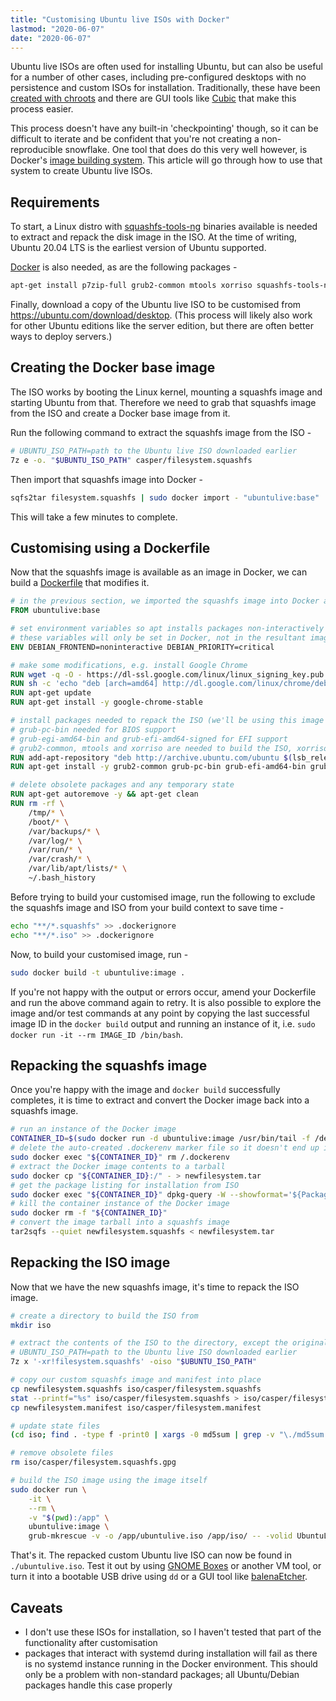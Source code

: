 ```yaml
---
title: "Customising Ubuntu live ISOs with Docker"
lastmod: "2020-06-07"
date: "2020-06-07"
---
```


Ubuntu live ISOs are often used for installing Ubuntu, but can also be useful for a number of other cases, including pre-configured desktops with no persistence and custom ISOs for installation. Traditionally, these have been [created with chroots](https://help.ubuntu.com/community/LiveCDCustomizationFromScratch) and there are GUI tools like [Cubic](https://launchpad.net/cubic) that make this process easier.

This process doesn't have any built-in 'checkpointing' though, so it can be difficult to iterate and be confident that you're not creating a non-reproducible snowflake. One tool that does do this very well however, is Docker's [image building system](https://docs.docker.com/develop/develop-images/baseimages/). This article will go through how to use that system to create Ubuntu live ISOs.

## Requirements

To start, a Linux distro with [squashfs-tools-ng](https://github.com/AgentD/squashfs-tools-ng) binaries available is needed to extract and repack the disk image in the ISO. At the time of writing, Ubuntu 20.04 LTS is the earliest version of Ubuntu supported.

[Docker](https://docs.docker.com/engine/install/ubuntu/) is also needed, as are the following packages -

```sh
apt-get install p7zip-full grub2-common mtools xorriso squashfs-tools-ng
```

Finally, download a copy of the Ubuntu live ISO to be customised from https://ubuntu.com/download/desktop. (This process will likely also work for other Ubuntu editions like the server edition, but there are often better ways to deploy servers.)

## Creating the Docker base image

The ISO works by booting the Linux kernel, mounting a squashfs image and starting Ubuntu from that. Therefore we need to grab that squashfs image from the ISO and create a Docker base image from it.

Run the following command to extract the squashfs image from the ISO -

```sh
# UBUNTU_ISO_PATH=path to the Ubuntu live ISO downloaded earlier
7z e -o. "$UBUNTU_ISO_PATH" casper/filesystem.squashfs
```

Then import that squashfs image into Docker -

```sh
sqfs2tar filesystem.squashfs | sudo docker import - "ubuntulive:base"
```

This will take a few minutes to complete.

## Customising using a Dockerfile

Now that the squashfs image is available as an image in Docker, we can build a [Dockerfile](https://docs.docker.com/engine/reference/builder/) that modifies it.

```dockerfile
# in the previous section, we imported the squashfs image into Docker as 'ubuntulive:base'
FROM ubuntulive:base

# set environment variables so apt installs packages non-interactively
# these variables will only be set in Docker, not in the resultant image
ENV DEBIAN_FRONTEND=noninteractive DEBIAN_PRIORITY=critical

# make some modifications, e.g. install Google Chrome
RUN wget -q -O - https://dl-ssl.google.com/linux/linux_signing_key.pub | apt-key add -
RUN sh -c 'echo "deb [arch=amd64] http://dl.google.com/linux/chrome/deb/ stable main" >> /etc/apt/sources.list.d/google-chrome.list'
RUN apt-get update
RUN apt-get install -y google-chrome-stable

# install packages needed to repack the ISO (we'll be using this image to repack itself)
# grub-pc-bin needed for BIOS support
# grub-egi-amd64-bin and grub-efi-amd64-signed for EFI support
# grub2-common, mtools and xorriso are needed to build the ISO, xorriso is in universe repository
RUN add-apt-repository "deb http://archive.ubuntu.com/ubuntu $(lsb_release -sc) universe"
RUN apt-get install -y grub2-common grub-pc-bin grub-efi-amd64-bin grub-efi-amd64-signed mtools xorriso

# delete obsolete packages and any temporary state
RUN apt-get autoremove -y && apt-get clean
RUN rm -rf \
    /tmp/* \
    /boot/* \
    /var/backups/* \
    /var/log/* \
    /var/run/* \
    /var/crash/* \
    /var/lib/apt/lists/* \
    ~/.bash_history
```

Before trying to build your customised image, run the following to exclude the squashfs image and ISO from your build context to save time -

```sh
echo "**/*.squashfs" >> .dockerignore
echo "**/*.iso" >> .dockerignore
```

Now, to build your customised image, run -

```sh
sudo docker build -t ubuntulive:image .
```

If you're not happy with the output or errors occur, amend your Dockerfile and run the above command again to retry. It is also possible to explore the image and/or test commands at any point by copying the last successful image ID in the `docker build` output and running an instance of it, i.e. `sudo docker run -it --rm IMAGE_ID /bin/bash`.

## Repacking the squashfs image

Once you're happy with the image and `docker build` successfully completes, it is time to extract and convert the Docker image back into a squashfs image.

```sh
# run an instance of the Docker image
CONTAINER_ID=$(sudo docker run -d ubuntulive:image /usr/bin/tail -f /dev/null)
# delete the auto-created .dockerenv marker file so it doesn't end up in the squashfs image
sudo docker exec "${CONTAINER_ID}" rm /.dockerenv
# extract the Docker image contents to a tarball
sudo docker cp "${CONTAINER_ID}:/" - > newfilesystem.tar
# get the package listing for installation from ISO
sudo docker exec "${CONTAINER_ID}" dpkg-query -W --showformat='${Package} ${Version}\n' > newfilesystem.manifest
# kill the container instance of the Docker image
sudo docker rm -f "${CONTAINER_ID}"
# convert the image tarball into a squashfs image
tar2sqfs --quiet newfilesystem.squashfs < newfilesystem.tar
```

## Repacking the ISO image

Now that we have the new squashfs image, it's time to repack the ISO image.

```sh
# create a directory to build the ISO from
mkdir iso

# extract the contents of the ISO to the directory, except the original squashfs image
# UBUNTU_ISO_PATH=path to the Ubuntu live ISO downloaded earlier
7z x '-xr!filesystem.squashfs' -oiso "$UBUNTU_ISO_PATH"

# copy our custom squashfs image and manifest into place
cp newfilesystem.squashfs iso/casper/filesystem.squashfs
stat --printf="%s" iso/casper/filesystem.squashfs > iso/casper/filesystem.size
cp newfilesystem.manifest iso/casper/filesystem.manifest

# update state files
(cd iso; find . -type f -print0 | xargs -0 md5sum | grep -v "\./md5sum.txt" > md5sum.txt)

# remove obsolete files
rm iso/casper/filesystem.squashfs.gpg

# build the ISO image using the image itself
sudo docker run \
    -it \
    --rm \
    -v "$(pwd):/app" \
    ubuntulive:image \
    grub-mkrescue -v -o /app/ubuntulive.iso /app/iso/ -- -volid UbuntuLive
```

That's it. The repacked custom Ubuntu live ISO can now be found in `./ubuntulive.iso`. Test it out by using [GNOME Boxes](https://help.gnome.org/users/gnome-boxes/stable/) or another VM tool, or turn it into a bootable USB drive using `dd` or a GUI tool like [balenaEtcher](https://www.balena.io/etcher/).

## Caveats

* I don't use these ISOs for installation, so I haven't tested that part of the functionality after customisation
* packages that interact with systemd during installation will fail as there is no systemd instance running in the Docker environment. This should only be a problem with non-standard packages; all Ubuntu/Debian packages handle this case properly
